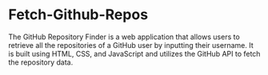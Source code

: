 # Fetch-Github-Repos
The GitHub Repository Finder is a web application that allows users to retrieve all the repositories of a GitHub user by inputting their username. It is built using HTML, CSS, and JavaScript and utilizes the GitHub API to fetch the repository data.
